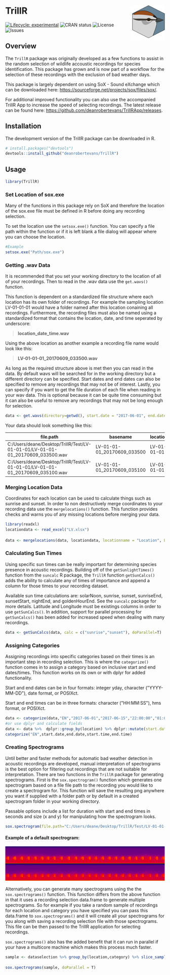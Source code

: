 # TrillR <img src="images/CHSPICO.svg" align="right" width="110" height="110"/>

<!-- badges: start -->

[![Lifecycle:
experimental](https://img.shields.io/badge/lifecycle-experimental-orange.svg)](https://www.tidyverse.org/lifecycle/#experimental)
![CRAN
status](https://www.r-pkg.org/badges/version/TrillR)
![License](https://img.shields.io/github/license/deanrobertevans/TrillR)
![Issues](https://img.shields.io/github/issues/deanrobertevans/TrillR)

<!-- badges: end -->
## Overview
The ``TrillR`` package was originally developed as a few functions to assist in the random selection of wildlife accoustic recordings for species identification. This package has grown and is now part of a workflow for the selection of these recordings with the exclusion of bad weather days.

This package is largely dependent on using SoX - Sound eXchange which can be downloaded here: <https://sourceforge.net/projects/sox/files/sox/>. 

For additional improved functionality you can also use the accompanied TrillR App to increase the speed of selecting recordings. The latest release can be found here: <https://github.com/deanrobertevans/TrillRApp/releases>.

## Installation
The development version of the TrillR package can be downloaded in R.
```r
# install.packages("devtools")
devtools::install_github("deanrobertevans/TrillR")
```
## Usage

```r
library(TrillR)
```
### Set Location of sox.exe
Many of the functions in this package rely on SoX and therefore the location of the sox.exe file must be defined in R before doing any recording selection. 

To set the location use the  ``setsox.exe()`` function. You can specify a file path within the function or if it is left blank a file dialog will appear where you can choose the location.
```r
#Example
setsox.exe("Path/sox.exe")
```
### Getting .wav Data
It is recommended that you set your working directory to the location of all of your recordings. Then to read in the .wav data use the ``get.wavs()`` function.

This function is dependent on a standardized file structure where each location has its own folder of recordings. For example the sampling location LV-01-01-01 would have a folder named after this location conaining all recordings. Furthermore, the recording files must also be named using a standardized format that contains the location, date, and time seperated by underscore:
> **location_date_time.wav**

 Using the above location as another example a recording file name would look like this: 
 >**LV-01-01-01_20170609_033500.wav**

As long as the required structure above is met then you can read in the data. By default wavs will be searched for in the working directory but a different directory can be specified. Start dates and end dates can also be specified to remove any recordings that may not be of interest. Lastly, you can specify if you want to get the file duration of each file when reading in your wav data. This is optional because it can be quite time consuming but it can also be useful to remove any recordings that may not be long enough for selection.

```r
data <- get.wavs(directory=getwd(), start.date = "2017-06-01", end.date = "2017-06-30", getDuration=T)
```
Your data should look something like this:

| file.path                                                                      | basename                    | location    | datetime        | JDay | file.duration |
|--------------------------------------------------------------------------------|-----------------------------|-------------|-----------------|------|---------------|
| C:/Users/deane/Desktop/TrillR/Test/LV-01-01-01/LV-01-01-01_20170609_033500.wav | LV-01-01-01_20170609_033500 | LV-01-01-01 | 2017-06-09 3:35 | 160  | 600           |
| C:/Users/deane/Desktop/TrillR/Test/LV-01-01-01/LV-01-01-01_20170609_035100.wav | LV-01-01-01_20170609_035100 | LV-01-01-01 | 2017-06-09 3:51 | 160  | 600           |

### Merging Location Data
Coordinates for each location can be used to calculate things such as sunrise and sunset. In order to non destructively merge coordinates to your recording data use the `mergelocations()` function. This function provides checks and warns you of any missing locations before merging your data.

```r
library(readxl)
locationdata <- read_excel("LV.xlsx")

data <- mergelocations(data, locationdata, locationname = "Location", Latitude="Latitude", Longitude="Longitude")
```
### Calculating Sun Times
Using specific sun times can be really important for determining species presence in acoustic recordings. Building off of the `getSunlightTimes()` function from the `suncalc` R package, the `TrillR` function `getSunCalcs()` adds the ability to calculate any of times of importance and append a column for those times to your recording dataset. 

Available sun time calculations are: solarNoon, sunrise, sunset, sunriseEnd, sunsetStart, nightEnd, and goldenHourEnd. See the `suncalc` package for more details. Latitude and Longitude must be existings columns in order to use `getSunCalcs()`. In addition, support for parallel processing for `getSunCalcs()` has been added for increased speed when dealing with many recordings. 

```r
data <- getSunCalcs(data, calc = c("sunrise","sunset"), doParallel=T)
```

### Assigning Categories
Assigning recordings into specific categories based on their times is an important step in recording selection. This is where the `categorize()` function comes in to assign a category based on inclusive start and end dates/times. This function works on its own or with dplyr for added functionality.

Start and end dates can be in four formats: integer yday, character ("YYYY-MM-DD"), date format, or POSIXct.

Start and end times can be in three formats: character ("HH:MM:SS"), hms format, or POSIXct.

```r
data <- categorize(data,"EN","2017-06-01","2017-06-15","22:00:00","01:00:00")
#or use dplyr and calculate fields
data <- data %>%  dplyr::group_by(location) %>% dplyr::mutate(start.date=min(JDay),end.date=ceiling(mean(c(max(JDay),min(JDay)))),start.time=as_hms(sunset-3600),end.time=as_hms(sunset+3600)) %>%
categorize("EN",start.date,end.date,start.time,end.time)
```

### Creating Spectrograms
Until better and faster methods for automatic bad weather detection in acoustic recordings are developed, manual interpretation of spectrograms is the best option for filtering out recordings that are not suitable for interpretation. There are two functions in the `TrillR` package for generating spectrograms. First is the `sox.spectrogram()` function which generates one spectrogram based on a file file path to the recording you would like to create a spectrogram for. This function will save the resulting png anywhere you want if supplied with a folder path or by default in a created spectrogram folder in your working directory. 

Passable options include a list for duration with start and end times in seconds and size (x and y) for manipulating how the spectrogram looks. 
```r
sox.spectrogram(file.path="C:/Users/deane/Desktop/TrillR/Test/LV-01-01-01/LV-01-01-01_20170609_033500.wav", out.path = file.path(getwd(),"Spectrograms"), size = list(x = 2000, y = 1000), duration = list(start = 0, end = 180))
```
#### Example of a default spectrogram:
<img src="images/LV-01-01-01_20170608_075100.png" />

Alternatively, you can generate many spectrograms using the the `sox.spectrograms()` function. This function differs from the above function in that it uses a recording selection data.frame to generate multiple spectrograms. So for example if you take a random sample of recordings for each location and category you have specified you can pass this data.frame to `sox.spectrograms()` and it will create all your spectrograms for you along with saving a recording selection file with those spectrograms. This file can be then passed to the TrillR application for selecting recordings. 

`sox.spectrograms()` also has the added benefit that it can run in parallel if your have a multicore machine which makes this process much faster. 


```r
sample <- dataselection %>% group_by(location,category) %>% slice_sample(n=1)

sox.spectrograms(sample, doParallel = T)
```